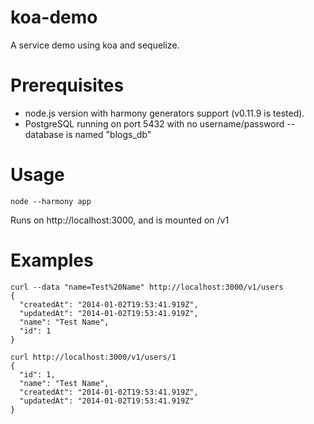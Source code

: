 koa-demo
========

A service demo using koa and sequelize.

Prerequisites
=======

- node.js version with harmony generators support (v0.11.9 is tested).
- PostgreSQL running on port 5432 with no username/password -- database is named "blogs_db"

Usage
=======

    node --harmony app

Runs on http://localhost:3000, and is mounted on /v1

Examples
=======

    curl --data "name=Test%20Name" http://localhost:3000/v1/users
    {
      "createdAt": "2014-01-02T19:53:41.919Z",
      "updatedAt": "2014-01-02T19:53:41.919Z",
      "name": "Test Name",
      "id": 1
    }
    
    curl http://localhost:3000/v1/users/1
    {
      "id": 1,
      "name": "Test Name",
      "createdAt": "2014-01-02T19:53:41.919Z",
      "updatedAt": "2014-01-02T19:53:41.919Z"
    }